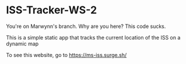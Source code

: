# ISS-Tracker-WS-2
You're on Marwynn's branch. Why are you here? This code sucks.

This is a simple static app that tracks the current location of the ISS on a
dynamic map

To see this website, go to https://ms-iss.surge.sh/